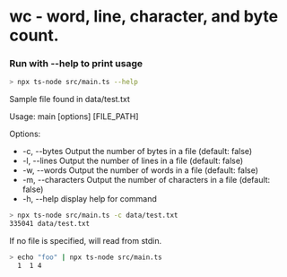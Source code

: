 # wc - word, line, character, and byte count. 

### Run with --help to print usage
```bash
> npx ts-node src/main.ts --help
```

Sample file found in data/test.txt

Usage: main [options] [FILE_PATH]

Options:
  - -c, --bytes       Output the number of bytes in a file (default: false)
  - -l, --lines       Output the number of lines in a file (default: false)
  - -w, --words       Output the number of words in a file (default: false)
  - -m, --characters  Output the number of characters in a file (default: false)
  - -h, --help        display help for command

```bash
> npx ts-node src/main.ts -c data/test.txt
335041 data/test.txt
```

If no file is specified, will read from stdin.

```bash
> echo "foo" | npx ts-node src/main.ts
  1  1 4
```


